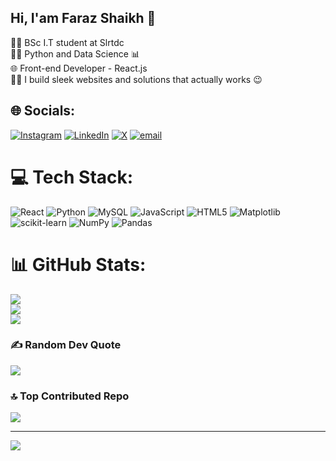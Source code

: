 ## Hi, I'am Faraz Shaikh 👋

👨‍🎓 BSc I.T student at Slrtdc </br>
👩‍💻 Python and Data Science 📊 </br>
🌐 Front-end Developer - React.js </br>
👨‍🔧 I build sleek websites and solutions that actually works 😉

## 🌐 Socials:
[![Instagram](https://img.shields.io/badge/Instagram-%23E4405F.svg?logo=Instagram&logoColor=white)](https://instagram.com/bettercallfaraz) [![LinkedIn](https://img.shields.io/badge/LinkedIn-%230077B5.svg?logo=linkedin&logoColor=white)]([[https://linkedin.com/in/FarazAhmedShaikh](https://www.linkedin.com/in/faraz-ahmed-shaikh-105a7a308/)](https://www.linkedin.com/in/faraz-ahmed-shaikh-105a7a308/)) [![X](https://img.shields.io/badge/X-black.svg?logo=X&logoColor=white)](https://x.com/farazthedev) [![email](https://img.shields.io/badge/Email-D14836?logo=gmail&logoColor=white)](mailto:shaikhfaraz0401@gmail.com) 

# 💻 Tech Stack:
![React](https://img.shields.io/badge/react-%2320232a.svg?style=for-the-badge&logo=react&logoColor=%2361DAFB) ![Python](https://img.shields.io/badge/python-3670A0?style=for-the-badge&logo=python&logoColor=ffdd54) ![MySQL](https://img.shields.io/badge/mysql-4479A1.svg?style=for-the-badge&logo=mysql&logoColor=white) ![JavaScript](https://img.shields.io/badge/javascript-%23323330.svg?style=for-the-badge&logo=javascript&logoColor=%23F7DF1E) ![HTML5](https://img.shields.io/badge/html5-%23E34F26.svg?style=for-the-badge&logo=html5&logoColor=white) ![Matplotlib](https://img.shields.io/badge/Matplotlib-%23ffffff.svg?style=for-the-badge&logo=Matplotlib&logoColor=black) ![scikit-learn](https://img.shields.io/badge/scikit--learn-%23F7931E.svg?style=for-the-badge&logo=scikit-learn&logoColor=white) ![NumPy](https://img.shields.io/badge/numpy-%23013243.svg?style=for-the-badge&logo=numpy&logoColor=white) ![Pandas](https://img.shields.io/badge/pandas-%23150458.svg?style=for-the-badge&logo=pandas&logoColor=white)
# 📊 GitHub Stats:
![](https://github-readme-stats.vercel.app/api?username=Faraz-ahmed-shaikh&theme=tokyonight&hide_border=false&include_all_commits=false&count_private=false)<br/>
![](https://nirzak-streak-stats.vercel.app/?user=Faraz-ahmed-shaikh&theme=tokyonight&hide_border=false)<br/>
![](https://github-readme-stats.vercel.app/api/top-langs/?username=Faraz-ahmed-shaikh&theme=tokyonight&hide_border=false&include_all_commits=false&count_private=false&layout=compact)

### ✍️ Random Dev Quote
![](https://quotes-github-readme.vercel.app/api?type=horizontal&theme=tokyonight)

### 🔝 Top Contributed Repo
![](https://github-contributor-stats.vercel.app/api?username=Faraz-ahmed-shaikh&limit=5&theme=dark&combine_all_yearly_contributions=true)

---
[![](https://visitcount.itsvg.in/api?id=Faraz-ahmed-shaikh&icon=3&color=0)](https://visitcount.itsvg.in)

<!-- Proudly created with GPRM ( https://gprm.itsvg.in ) -->
